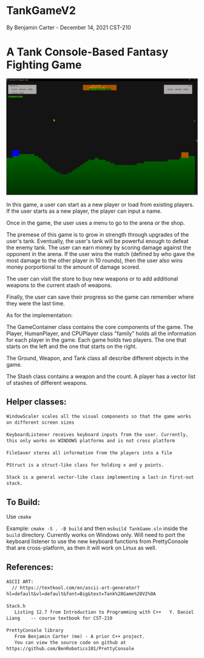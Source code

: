 # TankGameV2


By Benjamin Carter - December 14, 2021
CST-210

# A Tank Console-Based Fantasy Fighting Game

![Screenshot](screenshot.png)

In this game, a user can start as a new player or load from existing players. If the user starts as a new player, the player can input a name. 

Once in the game, the user uses a menu to go to the arena or the shop. 

The premese of this game is to grow in strength through upgrades of the user's tank. Eventually, the user's tank will be powerful enough to defeat the enemy tank.
The user can earn money by scoring damage against the opponent in the arena. If the user wins the match (defined by who gave the most damage to the other player in 10 rounds), then the user also wins money porportional to the amount of damage scored.

The user can visit the store to buy new weapons or to add additional weapons to the current stash of weapons. 

Finally, the user can save their progress so the game can remember where they were the last time.


As for the implementation:

The GameContainer class contains the core components of the game. 
The Player, HumanPlayer, and CPUPlayer class "family" holds all the information for each player in the game. Each game holds two players. The one that starts on the left and the one that starts on the right.

The Ground, Weapon, and Tank class all describe different objects in the game.

The Stash class contains a weapon and the count. A player has a vector list of stashes of different weapons.


## Helper classes:

    WindowScaler scales all the visual components so that the game works on different screen sizes

	KeyboardListener receives keyboard inputs from the user. Currently, this only works on WINDOWS platforms and is not cross platform

	FileSaver stores all information from the players into a file

	PStruct is a struct-like class for holding x and y points.

	Stack is a general vector-like class implementing a last-in first-out stack. 

## To Build:

Use `cmake`

Example: `cmake -S . -B build` and then `msbuild TankGame.sln` inside the `build` directory.
Currently works on Windows only. 
Will need to port the keyboard listener to use the new keyboard functions from PrettyConsole that are cross-platform, as then it will work on Linux as well.


## References:

	ASCII ART:
	  // https://textkool.com/en/ascii-art-generator?hl=default&vl=default&font=Big&text=Tank%20Game%20V2%0A

	Stack.h
	   Listing 12.7 from Introduction to Programming with C++   Y. Daniel Liang    -- course textbook for CST-210

	PrettyConsole library
	   From Benjamin Carter (me) - A prior C++ project.
	   You can view the source code on github at https://github.com/BenRobotics101/PrettyConsole


